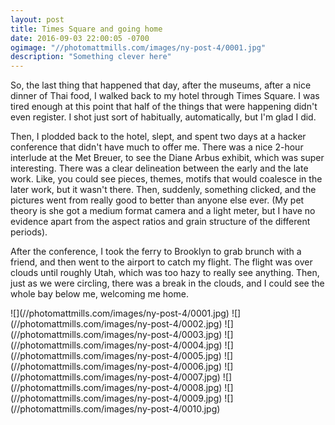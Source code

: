 ```yaml
---
layout: post
title: Times Square and going home
date: 2016-09-03 22:00:05 -0700
ogimage: "//photomattmills.com/images/ny-post-4/0001.jpg"
description: "Something clever here"
---
```


So, the last thing that happened that day, after the museums, after a nice dinner of Thai food, I walked back to my hotel through Times Square. I was tired enough at this point that half of the things that were happening didn't even register. I shot just sort of habitually, automatically, but I'm glad I did. 

Then, I plodded back to the hotel, slept, and spent two days at a hacker conference that didn't have much to offer me. There was a nice 2-hour interlude at the Met Breuer, to see the Diane Arbus exhibit, which was super interesting. There was a clear delineation between the early and the late work. Like, you could see pieces, themes, motifs that would coalesce in the later work, but it wasn't there. Then, suddenly, something clicked, and the pictures went from really good to better than anyone else ever. (My pet theory is she got a medium format camera and a light meter, but I have no evidence apart from the aspect ratios and grain structure of the different periods).

After the conference, I took the ferry to Brooklyn to grab brunch with a friend, and then went to the airport to catch my flight. The flight was over clouds until roughly Utah, which was too hazy to really see anything. Then, just as we were circling, there was a break in the clouds, and I could see the whole bay below me, welcoming me home.

<span style="display:block;" class="center">
  ![](//photomattmills.com/images/ny-post-4/0001.jpg)
![](//photomattmills.com/images/ny-post-4/0002.jpg)
![](//photomattmills.com/images/ny-post-4/0003.jpg)
![](//photomattmills.com/images/ny-post-4/0004.jpg)
![](//photomattmills.com/images/ny-post-4/0005.jpg)
![](//photomattmills.com/images/ny-post-4/0006.jpg)
![](//photomattmills.com/images/ny-post-4/0007.jpg)
![](//photomattmills.com/images/ny-post-4/0008.jpg)
![](//photomattmills.com/images/ny-post-4/0009.jpg)
![](//photomattmills.com/images/ny-post-4/0010.jpg)
</span>
